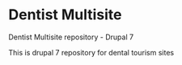 # Dentist Multisite
Dentist Multisite repository - Drupal 7


This is drupal 7 repository for dental tourism sites
